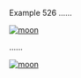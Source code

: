 Example 526
......

[![moon](moon.jpg)](/uri)

......

<p><a href="/uri"><img src="moon.jpg" alt="moon" /></a></p>
